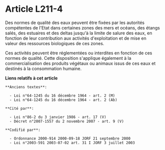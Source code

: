 # Article L211-4

Des normes de qualité des eaux peuvent être fixées par les autorités compétentes de l'Etat dans certaines zones des mers et
océans, des étangs salés, des estuaires et des deltas jusqu'à la limite de salure des eaux, en fonction de leur contribution
aux activités d'exploitation et de mise en valeur des ressources biologiques de ces zones.

Ces activités peuvent être réglementées ou interdites en fonction de ces normes de qualité. Cette disposition s'applique
également à la commercialisation des produits végétaux ou animaux issus de ces eaux et destinés à la consommation humaine.

**Liens relatifs à cet article**

	**Anciens textes**:

	  - Loi n°64-1245 du 16 décembre 1964 - art. 2 (M)
	  - Loi n°64-1245 du 16 décembre 1964 - art. 2 (Ab)

	**Cité par**:

	  - Loi n°86-2 du 3 janvier 1986 - art. 17 (V)
	  - Décret n°2007-1557 du 2 novembre 2007 - art. 9 (V)

	**Codifié par**:

	  - Ordonnance 2000-914 2000-09-18 JORF 21 septembre 2000
	  - Loi n°2003-591 2003-07-02 art. 31 I JORF 3 juillet 2003
